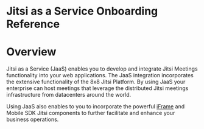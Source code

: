 # Jitsi as a Service Onboarding Reference

# Overview

Jitsi as a Service (JaaS) enables you to develop and integrate Jitsi Meetings functionality into your web applications. The JaaS integration incorporates the extensive functionality of the 8x8 Jitsi Platform. By using JaaS your enterprise can host meetings that leverage the distributed Jitsi meetings infrastructure from datacenters around the world.

Using JaaS also enables to you to incorporate the powerful [iFrame](https://jitsi.github.io/handbook/docs/dev-guide/dev-guide-iframe) and Mobile SDK Jitsi components to further facilitate and enhance your business operations. 


